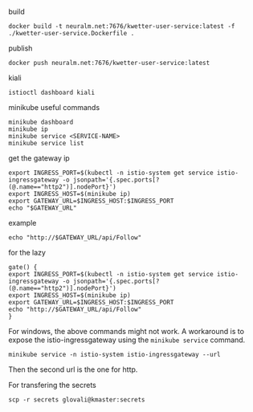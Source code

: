 build
```
docker build -t neuralm.net:7676/kwetter-user-service:latest -f ./kwetter-user-service.Dockerfile .
```
publish
```
docker push neuralm.net:7676/kwetter-user-service:latest
```
kiali
```
istioctl dashboard kiali
```
minikube useful commands
```
minikube dashboard
minikube ip
minikube service <SERVICE-NAME>
minikube service list
```
get the gateway ip
```
export INGRESS_PORT=$(kubectl -n istio-system get service istio-ingressgateway -o jsonpath='{.spec.ports[?(@.name=="http2")].nodePort}')
export INGRESS_HOST=$(minikube ip)
export GATEWAY_URL=$INGRESS_HOST:$INGRESS_PORT
echo "$GATEWAY_URL"
```
example
```
echo "http://$GATEWAY_URL/api/Follow"
```
for the lazy
```
gate() {
export INGRESS_PORT=$(kubectl -n istio-system get service istio-ingressgateway -o jsonpath='{.spec.ports[?(@.name=="http2")].nodePort}')
export INGRESS_HOST=$(minikube ip)
export GATEWAY_URL=$INGRESS_HOST:$INGRESS_PORT
echo "http://$GATEWAY_URL/api/Follow"
}
```
For windows, the above commands might not work.
A workaround is to expose the istio-ingressgateway using the `minikube service` command.
```
minikube service -n istio-system istio-ingressgateway --url
```
Then the second url is the one for http.

For transfering the secrets
```
scp -r secrets glovali@kmaster:secrets
```